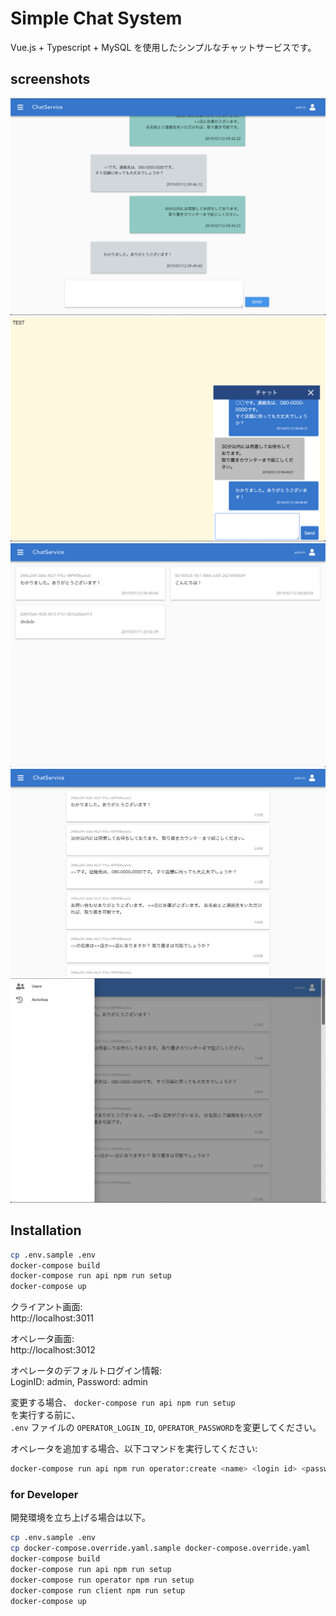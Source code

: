 # Simple Chat System

Vue.js + Typescript + MySQL を使用したシンプルなチャットサービスです。

## screenshots

![チャット](./screenshots/chat.png "チャット")
![クライアント](./screenshots/client.png "クライアント")
![ユーザ一覧](./screenshots/users.png "ユーザ一覧")
![アクティビティ](./screenshots/activities.png "アクティビティ")
![メニュー](./screenshots/sidemenu.png "メニュー")

## Installation

```bash
cp .env.sample .env
docker-compose build
docker-compose run api npm run setup
docker-compose up
```

クライアント画面:  
http://localhost:3011

オペレータ画面:  
http://localhost:3012

オペレータのデフォルトログイン情報:  
LoginID: admin, Password: admin 

変更する場合、 `docker-compose run api npm run setup`  
を実行する前に、  
`.env` ファイルの `OPERATOR_LOGIN_ID`, `OPERATOR_PASSWORD`を変更してください。

オペレータを追加する場合、以下コマンドを実行してください:

```bash
docker-compose run api npm run operator:create <name> <login id> <password>
```

### for Developer
開発環境を立ち上げる場合は以下。

```bash
cp .env.sample .env
cp docker-compose.override.yaml.sample docker-compose.override.yaml
docker-compose build
docker-compose run api npm run setup
docker-compose run operator npm run setup
docker-compose run client npm run setup
docker-compose up
```
